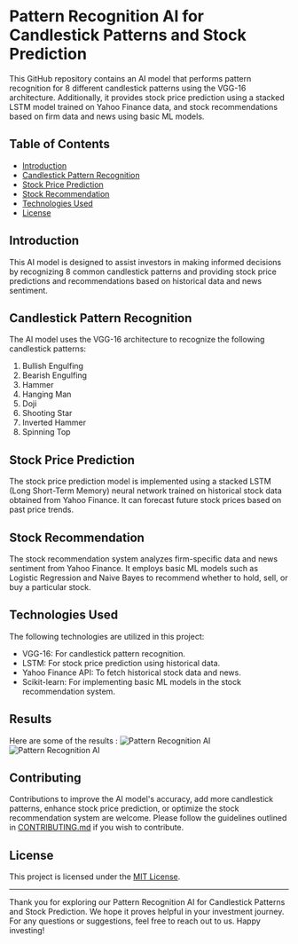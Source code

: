 # Pattern Recognition AI for Candlestick Patterns and Stock Prediction

This GitHub repository contains an AI model that performs pattern recognition for 8 different candlestick patterns using the VGG-16 architecture. Additionally, it provides stock price prediction using a stacked LSTM model trained on Yahoo Finance data, and stock recommendations based on firm data and news using basic ML models.

## Table of Contents

- [Introduction](#introduction)
- [Candlestick Pattern Recognition](#candlestick-pattern-recognition)
- [Stock Price Prediction](#stock-price-prediction)
- [Stock Recommendation](#stock-recommendation)
- [Technologies Used](#technologies-used)
- [License](#license)

## Introduction

This AI model is designed to assist investors in making informed decisions by recognizing 8 common candlestick patterns and providing stock price predictions and recommendations based on historical data and news sentiment.

## Candlestick Pattern Recognition

The AI model uses the VGG-16 architecture to recognize the following candlestick patterns:

1. Bullish Engulfing
2. Bearish Engulfing
3. Hammer
4. Hanging Man
5. Doji
6. Shooting Star
7. Inverted Hammer
8. Spinning Top

## Stock Price Prediction

The stock price prediction model is implemented using a stacked LSTM (Long Short-Term Memory) neural network trained on historical stock data obtained from Yahoo Finance. It can forecast future stock prices based on past price trends.

## Stock Recommendation

The stock recommendation system analyzes firm-specific data and news sentiment from Yahoo Finance. It employs basic ML models such as Logistic Regression and Naive Bayes to recommend whether to hold, sell, or buy a particular stock.

## Technologies Used

The following technologies are utilized in this project:

- VGG-16: For candlestick pattern recognition.
- LSTM: For stock price prediction using historical data.
- Yahoo Finance API: To fetch historical stock data and news.
- Scikit-learn: For implementing basic ML models in the stock recommendation system.

## Results 
Here are some of the results : 
![Pattern Recognition AI]('Bajajfinanceprediction.png')
![Pattern Recognition AI]('Bajajfinanceoriginal.png')


## Contributing

Contributions to improve the AI model's accuracy, add more candlestick patterns, enhance stock price prediction, or optimize the stock recommendation system are welcome. Please follow the guidelines outlined in [CONTRIBUTING.md](CONTRIBUTING.md) if you wish to contribute.

## License

This project is licensed under the [MIT License](LICENSE).

---

Thank you for exploring our Pattern Recognition AI for Candlestick Patterns and Stock Prediction. We hope it proves helpful in your investment journey. For any questions or suggestions, feel free to reach out to us. Happy investing!
